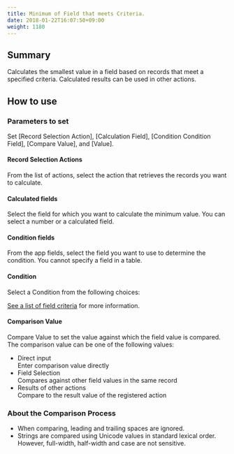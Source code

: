 ```yaml
---
title: Minimum of Field that meets Criteria.
date: 2018-01-22T16:07:50+09:00
weight: 1180
---
```

## Summary

Calculates the smallest value in a field based on records that meet a specified criteria. Calculated results can be used in other actions.

## How to use

### Parameters to set

Set [Record Selection Action], [Calculation Field], [Condition Condition Field], [Compare Value], and [Value].

#### Record Selection Actions

From the list of actions, select the action that retrieves the records you want to calculate.

#### Calculated fields

Select the field for which you want to calculate the minimum value. You can select a number or a calculated field.

#### Condition fields

From the app fields, select the field you want to use to determine the condition. You cannot specify a field in a table.

#### Condition

Select a Condition from the following choices:

<a href="https://support.gusuku.io/ja-JP/support/solutions/articles/36000045806" target="_blank">See a list of field criteria</a> for more information.

#### Comparison Value

Compare Value to set the value against which the field value is compared. The comparison value can be one of the following values:

-	Direct input  
	Enter comparison value directly
-	Field Selection  
	Compares against other field values in the same record
-	Results of other actions  
	Compare to the result value of the registered action

### About the Comparison Process

-	When comparing, leading and trailing spaces are ignored.
-	Strings are compared using Unicode values in standard lexical order. However, full-width, half-width and case are not sensitive.
